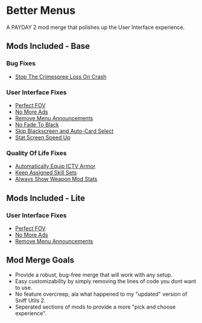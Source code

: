 # Better Menus

A PAYDAY 2 mod merge that polishes up the User Interface experience.

## Mods Included - Base

### Bug Fixes
- [Stop The Crimespree Loss On Crash](https://modworkshop.net/mod/19568)

### User Interface Fixes
- [Perfect FOV](https://modworkshop.net/mod/50748)
- [No More Ads](https://modworkshop.net/mod/34268)
- [Remove Menu Announcements](https://modworkshop.net/mod/49372)
- [No Fade To Black](https://modworkshop.net/mod/17257)
- [Skip Blackscreen and Auto-Card Select](https://modworkshop.net/mod/13511)
- [Stat Screen Speed Up](https://modworkshop.net/mod/37939)

### Quality Of Life Fixes
- [Automatically Equip ICTV Armor](https://modworkshop.net/mod/35944)
- [Keep Assigned Skill Sets](https://modworkshop.net/mod/38903)
- [Always Show Weapon Mod Stats](https://modworkshop.net/mod/39328)

## Mods Included - Lite

### User Interface Fixes
- [Perfect FOV](https://modworkshop.net/mod/50748)
- [No More Ads](https://modworkshop.net/mod/34268)
- [Remove Menu Announcements](https://modworkshop.net/mod/49372)

## Mod Merge Goals
- Provide a robust, bug-free merge that will work with any setup.
- Easy customizability by simply removing the lines of code you dont want to use.
- No feature overcreep, ala what happened to my "updated" version of Sniff Utils 2.
- Seperated sections of mods to provide a more "pick and choose experience".
